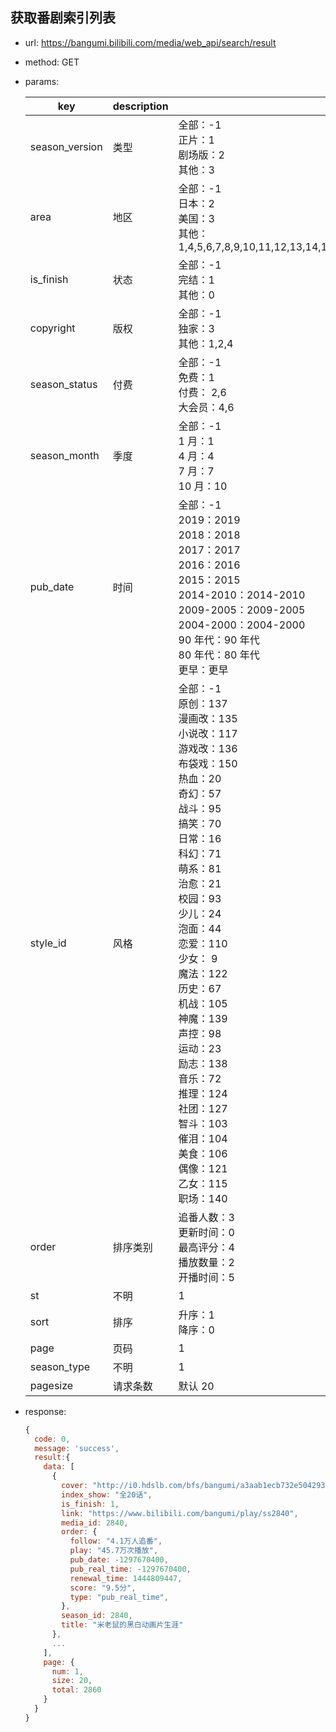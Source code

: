 ## 获取番剧索引列表

- url: https://bangumi.bilibili.com/media/web_api/search/result
- method: GET
- params:

  | key            | description | value                                                                                                                                                                                                                                                                                                                                                                                                                                                                                                                                                                 |
  | -------------- | ----------- | --------------------------------------------------------------------------------------------------------------------------------------------------------------------------------------------------------------------------------------------------------------------------------------------------------------------------------------------------------------------------------------------------------------------------------------------------------------------------------------------------------------------------------------------------------------------- |
  | season_version | 类型        | 全部：-1 <br/> 正片：1 <br/> 剧场版：2 <br/> 其他：3                                                                                                                                                                                                                                                                                                                                                                                                                                                                                                                  |
  | area           | 地区        | 全部：-1 <br/> 日本：2 <br/> 美国：3 <br/> 其他：1,4,5,6,7,8,9,10,11,12,13,14,15,16,17,18,19,20,21,22,23,24,25,26,27,28,29,30,31,32,33,34,35,36,37,38,39,40,41,42,43,44,45,46,47,48,49,50,51,52                                                                                                                                                                                                                                                                                                                                                                       |
  | is_finish      | 状态        | 全部：-1 <br/> 完结：1 <br/> 其他：0                                                                                                                                                                                                                                                                                                                                                                                                                                                                                                                                  |
  | copyright      | 版权        | 全部：-1 <br/> 独家：3 <br/> 其他：1,2,4                                                                                                                                                                                                                                                                                                                                                                                                                                                                                                                              |
  | season_status  | 付费        | 全部：-1 <br/> 免费：1 <br/> 付费： 2,6 <br/> 大会员：4,6                                                                                                                                                                                                                                                                                                                                                                                                                                                                                                             |
  | season_month   | 季度        | 全部：-1 <br/> 1 月：1 <br/> 4 月：4 <br/> 7 月：7 <br /> 10 月：10                                                                                                                                                                                                                                                                                                                                                                                                                                                                                                   |
  | pub_date       | 时间        | 全部：-1 <br/> 2019：2019 <br/> 2018：2018 <br /> 2017：2017 <br/> 2016：2016 <br/> 2015：2015 <br /> 2014-2010：2014-2010 <br/> 2009-2005：2009-2005 <br/> 2004-2000：2004-2000 <br/> 90 年代：90 年代 <br/> 80 年代：80 年代 <br/> 更早：更早                                                                                                                                                                                                                                                                                                                       |
  | style_id       | 风格        | 全部：-1 <br/> 原创：137<br/> 漫画改：135 <br/> 小说改：117 <br/> 游戏改：136 <br/> 布袋戏：150 <br/> 热血：20 <br/> 奇幻：57 <br/> 战斗：95 <br/> 搞笑：70 <br/> 日常：16 <br/> 科幻：71 <br/> 萌系：81 <br/> 治愈：21 <br/> 校园：93 <br/> 少儿：24 <br/> 泡面：44 <br/> 恋爱：110 <br/> 少女： 9 <br/> 魔法：122 <br/> 历史：67 <br/> 机战：105 <br/> 神魔：139 <br/> 声控：98 <br/> 运动：23 <br/> 励志：138 <br/> 音乐：72 <br/> 推理：124 <br/> 社团：127 <br/> 智斗：103 <br/> 催泪：104 <br/> 美食：106 <br/> 偶像：121 <br/> 乙女：115 <br/> 职场：140 <br/> |
  | order          | 排序类别    | 追番人数：3 <br/> 更新时间：0 <br/> 最高评分：4 <br/> 播放数量：2 <br/> 开播时间：5                                                                                                                                                                                                                                                                                                                                                                                                                                                                                   |
  | st             | 不明        | 1                                                                                                                                                                                                                                                                                                                                                                                                                                                                                                                                                                     |
  | sort           | 排序        | 升序：1 <br/> 降序：0                                                                                                                                                                                                                                                                                                                                                                                                                                                                                                                                                 |
  | page           | 页码        | 1                                                                                                                                                                                                                                                                                                                                                                                                                                                                                                                                                                     |
  | season_type    | 不明        | 1                                                                                                                                                                                                                                                                                                                                                                                                                                                                                                                                                                     |
  | pagesize       | 请求条数    | 默认 20                                                                                                                                                                                                                                                                                                                                                                                                                                                                                                                                                               |

- response:

  ```javascript
  {
    code: 0,
    message: 'success',
    result:{
      data: [
        {
          cover: "http://i0.hdslb.com/bfs/bangumi/a3aab1ecb732e5042938683a027abb0e3d4088aa.jpg",
          index_show: "全20话",
          is_finish: 1,
          link: "https://www.bilibili.com/bangumi/play/ss2840",
          media_id: 2840,
          order: {
            follow: "4.1万人追番",
            play: "45.7万次播放",
            pub_date: -1297670400,
            pub_real_time: -1297670400,
            renewal_time: 1444809447,
            score: "9.5分",
            type: "pub_real_time",
          },
          season_id: 2840,
          title: "米老鼠的黑白动画片生涯"
        },
        ...
      ],
      page: {
        num: 1,
        size: 20,
        total: 2860
      }
    }
  }
  ```
